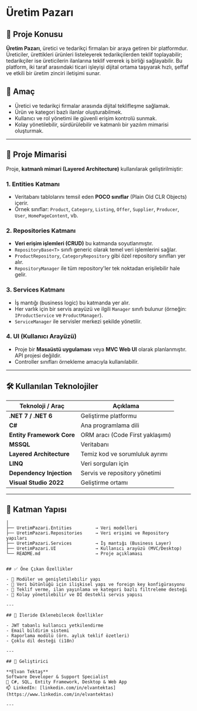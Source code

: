 # Üretim Pazarı

## 📌 Proje Konusu

**Üretim Pazarı**, üretici ve tedarikçi firmaları bir araya getiren bir platformdur. Üreticiler, ürettikleri ürünleri listeleyerek tedarikçilerden teklif toplayabilir; tedarikçiler ise üreticilerin ilanlarına teklif vererek iş birliği sağlayabilir. Bu platform, iki taraf arasındaki ticari işleyişi dijital ortama taşıyarak hızlı, şeffaf ve etkili bir üretim zinciri iletişimi sunar.

## 🚀 Amaç

- Üretici ve tedarikçi firmalar arasında dijital teklifleşme sağlamak.
- Ürün ve kategori bazlı ilanlar oluşturabilmek.
- Kullanıcı ve rol yönetimi ile güvenli erişim kontrolü sunmak.
- Kolay yönetilebilir, sürdürülebilir ve katmanlı bir yazılım mimarisi oluşturmak.

---

## 🧱 Proje Mimarisi

Proje, **katmanlı mimari (Layered Architecture)** kullanılarak geliştirilmiştir:

### 1. **Entities Katmanı**
- Veritabanı tablolarını temsil eden **POCO sınıflar** (Plain Old CLR Objects) içerir.
- Örnek sınıflar: `Product`, `Category`, `Listing`, `Offer`, `Supplier`, `Producer`, `User`, `HomePageContent`, vb.

### 2. **Repositories Katmanı**
- **Veri erişim işlemleri (CRUD)** bu katmanda soyutlanmıştır.
- `RepositoryBase<T>` sınıfı generic olarak temel veri işlemlerini sağlar.
- `ProductRepository`, `CategoryRepository` gibi özel repository sınıfları yer alır.
- `RepositoryManager` ile tüm repository'ler tek noktadan erişilebilir hale gelir.

### 3. **Services Katmanı**
- İş mantığı (business logic) bu katmanda yer alır.
- Her varlık için bir servis arayüzü ve ilgili `Manager` sınıfı bulunur (örneğin: `IProductService` ve `ProductManager`).
- `ServiceManager` ile servisler merkezi şekilde yönetilir.

### 4. **UI (Kullanıcı Arayüzü)**
- Proje bir **Masaüstü uygulaması** veya **MVC Web UI** olarak planlanmıştır. API projesi değildir.
- Controller sınıfları örnekleme amacıyla kullanılabilir.

---

## 🛠️ Kullanılan Teknolojiler

| Teknoloji / Araç          | Açıklama |
|---------------------------|----------|
| **.NET 7 / .NET 6**       | Geliştirme platformu |
| **C#**                    | Ana programlama dili |
| **Entity Framework Core** | ORM aracı (Code First yaklaşımı) |
| **MSSQL**                 | Veritabanı |
| **Layered Architecture**  | Temiz kod ve sorumluluk ayrımı |
| **LINQ**                  | Veri sorguları için |
| **Dependency Injection**  | Servis ve repository yönetimi |
| **Visual Studio 2022**    | Geliştirme ortamı |

---

## 📂 Katman Yapısı

```UretimPazariProject/
│
├── UretimPazari.Entities         → Veri modelleri
├── UretimPazari.Repositories     → Veri erişimi ve Repository yapıları
├── UretimPazari.Services         → İş mantığı (Business Layer)
├── UretimPazari.UI               → Kullanıcı arayüzü (MVC/Desktop)
└── README.md                     → Proje açıklaması


## ✅ Öne Çıkan Özellikler

- 🧩 Modüler ve genişletilebilir yapı
- 🔐 Veri bütünlüğü için ilişkisel yapı ve foreign key konfigürasyonu
- 📄 Teklif verme, ilan yayınlama ve kategori bazlı filtreleme desteği
- 🔧 Kolay yönetilebilir ve DI destekli servis yapısı

---

## 📎 İleride Eklenebilecek Özellikler

- JWT tabanlı kullanıcı yetkilendirme
- Email bildirim sistemi
- Raporlama modülü (örn. aylık teklif özetleri)
- Çoklu dil desteği (i18n)

---

## 👤 Geliştirici

**Elvan Tektaş**  
Software Developer & Support Specialist  
💼 C#, SQL, Entity Framework, Desktop & Web App    
📫 LinkedIn: [linkedin.com/in/elvantektas](https://www.linkedin.com/in/elvantektas)

---





